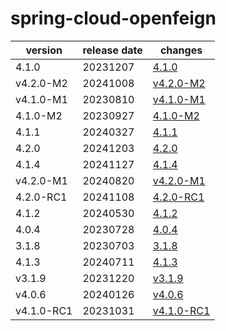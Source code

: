 # spring-cloud-openfeign

|  version   | release date |                changes                 |
|------------|--------------|----------------------------------------|
| 4.1.0      | 20231207     | [4.1.0](./4.1.0-20231207.md)           |
| v4.2.0-M2  | 20241008     | [v4.2.0-M2](./v4.2.0-M2-20241008.md)   |
| v4.1.0-M1  | 20230810     | [v4.1.0-M1](./v4.1.0-M1-20230810.md)   |
| 4.1.0-M2   | 20230927     | [4.1.0-M2](./4.1.0-M2-20230927.md)     |
| 4.1.1      | 20240327     | [4.1.1](./4.1.1-20240327.md)           |
| 4.2.0      | 20241203     | [4.2.0](./4.2.0-20241203.md)           |
| 4.1.4      | 20241127     | [4.1.4](./4.1.4-20241127.md)           |
| v4.2.0-M1  | 20240820     | [v4.2.0-M1](./v4.2.0-M1-20240820.md)   |
| 4.2.0-RC1  | 20241108     | [4.2.0-RC1](./4.2.0-RC1-20241108.md)   |
| 4.1.2      | 20240530     | [4.1.2](./4.1.2-20240530.md)           |
| 4.0.4      | 20230728     | [4.0.4](./4.0.4-20230728.md)           |
| 3.1.8      | 20230703     | [3.1.8](./3.1.8-20230703.md)           |
| 4.1.3      | 20240711     | [4.1.3](./4.1.3-20240711.md)           |
| v3.1.9     | 20231220     | [v3.1.9](./v3.1.9-20231220.md)         |
| v4.0.6     | 20240126     | [v4.0.6](./v4.0.6-20240126.md)         |
| v4.1.0-RC1 | 20231031     | [v4.1.0-RC1](./v4.1.0-RC1-20231031.md) |

